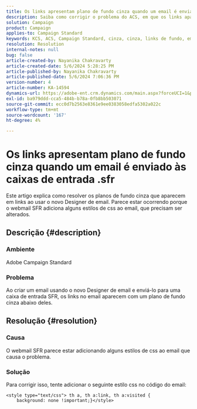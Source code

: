 ```yaml
---
title: Os links apresentam plano de fundo cinza quando um email é enviado às caixas de entrada .sfr
description: Saiba como corrigir o problema do ACS, em que os links aparecem com um plano de fundo cinza ao criar um email usando o novo Designer de email.
solution: Campaign
product: Campaign
applies-to: Campaign Standard
keywords: KCS, ACS, Campaign Standard, cinza, cinza, links de fundo, email, caixas de entrada .sfr, Designer de email
resolution: Resolution
internal-notes: null
bug: false
article-created-by: Nayanika Chakravarty
article-created-date: 5/6/2024 5:28:25 PM
article-published-by: Nayanika Chakravarty
article-published-date: 5/6/2024 7:06:36 PM
version-number: 4
article-number: KA-14594
dynamics-url: https://adobe-ent.crm.dynamics.com/main.aspx?forceUCI=1&pagetype=entityrecord&etn=knowledgearticle&id=1d6d6205-ce0b-ef11-9f8a-6045bd0065b6
exl-id: ba979ddd-cca5-484b-b78a-0fb8bb503071
source-git-commit: ecc0d7b2563e8361e9ee0383058edfa5302a022c
workflow-type: tm+mt
source-wordcount: '167'
ht-degree: 4%

---
```


# Os links apresentam plano de fundo cinza quando um email é enviado às caixas de entrada .sfr


Este artigo explica como resolver os planos de fundo cinza que aparecem em links ao usar o novo Designer de email. Parece estar ocorrendo porque o webmail SFR adiciona alguns estilos de css ao email, que precisam ser alterados.

## Descrição {#description}


### <b>Ambiente</b>

Adobe Campaign Standard

### <b>Problema</b>

Ao criar um email usando o novo Designer de email e enviá-lo para uma caixa de entrada SFR, os links no email aparecem com um plano de fundo cinza abaixo deles.


## Resolução {#resolution}


### <b>Causa</b>

O webmail SFR parece estar adicionando alguns estilos de css ao email que causa o problema.

### <b>Solução</b>

Para corrigir isso, tente adicionar o seguinte estilo css no código do email:


```
<style type="text/css"> th a, th a:link, th a:visited {
    background: none !important;}</style>
```
